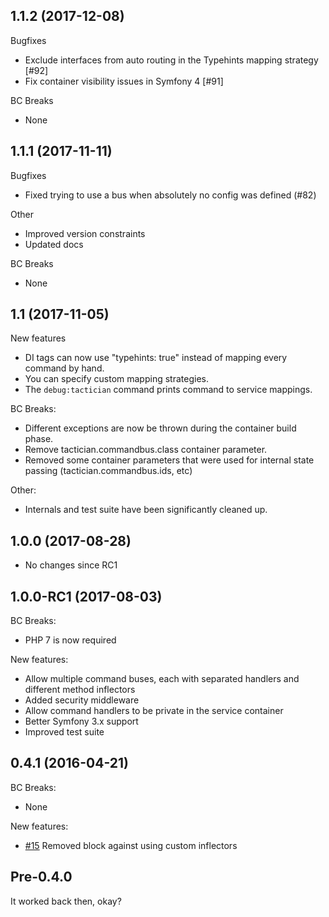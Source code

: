 ## 1.1.2 (2017-12-08)
Bugfixes
- Exclude interfaces from auto routing in the Typehints mapping strategy [#92]
- Fix container visibility issues in Symfony 4 [#91]

BC Breaks
- None

## 1.1.1 (2017-11-11)
Bugfixes
- Fixed trying to use a bus when absolutely no config was defined (#82)

Other
- Improved version constraints
- Updated docs

BC Breaks
- None

## 1.1 (2017-11-05)

New features
- DI tags can now use "typehints: true" instead of mapping every command by hand.
- You can specify custom mapping strategies.
- The ```debug:tactician``` command prints command to service mappings.

BC Breaks:
- Different exceptions are now be thrown during the container build phase.
- Remove tactician.commandbus.class container parameter.
- Removed some container parameters that were used for internal state passing (tactician.commandbus.ids, etc)

Other:
- Internals and test suite have been significantly cleaned up.

## 1.0.0 (2017-08-28)
- No changes since RC1

## 1.0.0-RC1 (2017-08-03)

BC Breaks:
- PHP 7 is now required

New features:
- Allow multiple command buses, each with separated handlers and different method inflectors
- Added security middleware
- Allow command handlers to be private in the service container
- Better Symfony 3.x support
- Improved test suite

## 0.4.1 (2016-04-21)

BC Breaks:
- None

New features:
- [#15](https://github.com/thephpleague/tactician-bundle/pull/15) Removed block against using custom inflectors

## Pre-0.4.0
It worked back then, okay?
